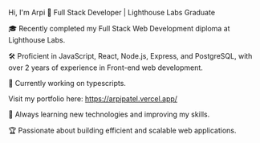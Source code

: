 Hi, I'm Arpi 👋
Full Stack Developer | Lighthouse Labs Graduate

🎓 Recently completed my Full Stack Web Development diploma at Lighthouse Labs.

🛠️ Proficient in JavaScript, React, Node.js, Express, and PostgreSQL, with over 2 years of experience in Front-end web development.

🔭 Currently working on typescripts.

Visit my portfolio here: https://arpipatel.vercel.app/

🌱 Always learning new technologies and improving my skills.

🏆 Passionate about building efficient and scalable web applications.
